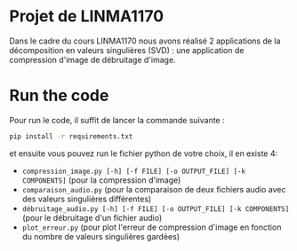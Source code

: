 # Projet de LINMA1170
Dans le cadre du cours LINMA1170 nous avons réalisé 2 applications de la décomposition en valeurs singulières (SVD)  : une application de compression d'image de débruitage d'image.

# Run the code
Pour run le code, il suffit de lancer la commande suivante :
```bash
pip install -r requirements.txt
```

et ensuite vous pouvez run le fichier python de votre choix, il en existe 4:
- `compression_image.py [-h] [-f FILE] [-o OUTPUT_FILE] [-k COMPONENTS]` (pour la compression d'image)
- `comparaison_audio.py` (pour la comparaison de deux fichiers audio avec des valeurs singulières différentes)
- `débruitage_audio.py [-h] [-f FILE] [-o OUTPUT_FILE] [-k COMPONENTS]` (pour le débruitage d'un fichier audio)
- `plot_erreur.py` (pour plot l'erreur de compression d'image en fonction du nombre de valeurs singulières gardées)